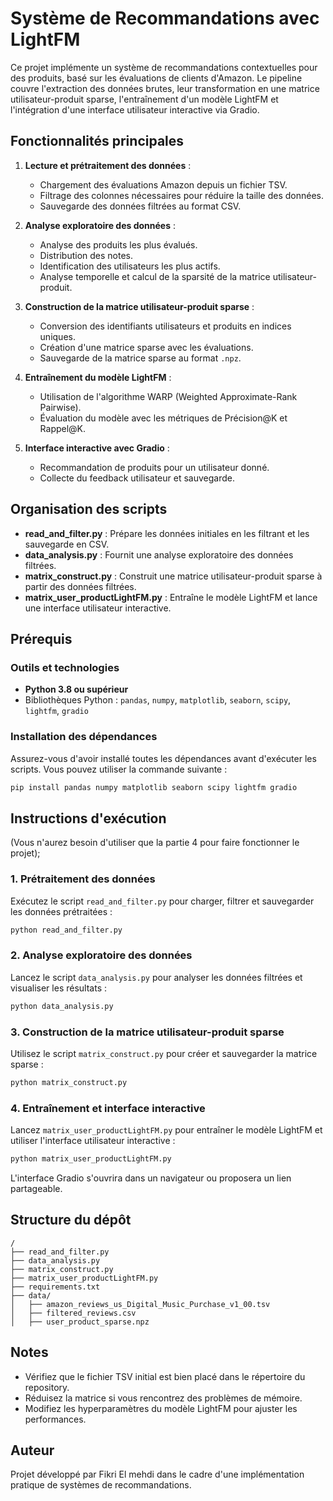 # Système de Recommandations avec LightFM

Ce projet implémente un système de recommandations contextuelles pour des produits, basé sur les évaluations de clients d'Amazon. Le pipeline couvre l'extraction des données brutes, leur transformation en une matrice utilisateur-produit sparse, l'entraînement d'un modèle LightFM et l'intégration d'une interface utilisateur interactive via Gradio.

## Fonctionnalités principales

1. **Lecture et prétraitement des données** :
   - Chargement des évaluations Amazon depuis un fichier TSV.
   - Filtrage des colonnes nécessaires pour réduire la taille des données.
   - Sauvegarde des données filtrées au format CSV.

2. **Analyse exploratoire des données** :
   - Analyse des produits les plus évalués.
   - Distribution des notes.
   - Identification des utilisateurs les plus actifs.
   - Analyse temporelle et calcul de la sparsité de la matrice utilisateur-produit.

3. **Construction de la matrice utilisateur-produit sparse** :
   - Conversion des identifiants utilisateurs et produits en indices uniques.
   - Création d'une matrice sparse avec les évaluations.
   - Sauvegarde de la matrice sparse au format `.npz`.

4. **Entraînement du modèle LightFM** :
   - Utilisation de l'algorithme WARP (Weighted Approximate-Rank Pairwise).
   - Évaluation du modèle avec les métriques de Précision@K et Rappel@K.

5. **Interface interactive avec Gradio** :
   - Recommandation de produits pour un utilisateur donné.
   - Collecte du feedback utilisateur et sauvegarde.

## Organisation des scripts

- **read_and_filter.py** : Prépare les données initiales en les filtrant et les sauvegarde en CSV.
- **data_analysis.py** : Fournit une analyse exploratoire des données filtrées.
- **matrix_construct.py** : Construit une matrice utilisateur-produit sparse à partir des données filtrées.
- **matrix_user_productLightFM.py** : Entraîne le modèle LightFM et lance une interface utilisateur interactive.

## Prérequis

### Outils et technologies
- **Python 3.8 ou supérieur**
- Bibliothèques Python : `pandas`, `numpy`, `matplotlib`, `seaborn`, `scipy`, `lightfm`, `gradio`

### Installation des dépendances
Assurez-vous d'avoir installé toutes les dépendances avant d'exécuter les scripts. Vous pouvez utiliser la commande suivante :
```bash
pip install pandas numpy matplotlib seaborn scipy lightfm gradio
```

## Instructions d'exécution

(Vous n'aurez besoin d'utiliser que la partie 4 pour faire fonctionner le projet);

### 1. Prétraitement des données
Exécutez le script `read_and_filter.py` pour charger, filtrer et sauvegarder les données prétraitées :
```bash
python read_and_filter.py
```

### 2. Analyse exploratoire des données
Lancez le script `data_analysis.py` pour analyser les données filtrées et visualiser les résultats :
```bash
python data_analysis.py
```

### 3. Construction de la matrice utilisateur-produit sparse
Utilisez le script `matrix_construct.py` pour créer et sauvegarder la matrice sparse :
```bash
python matrix_construct.py
```

### 4. Entraînement et interface interactive
Lancez `matrix_user_productLightFM.py` pour entraîner le modèle LightFM et utiliser l'interface utilisateur interactive :
```bash
python matrix_user_productLightFM.py
```
L'interface Gradio s'ouvrira dans un navigateur ou proposera un lien partageable.


## Structure du dépôt

```plaintext
/
├── read_and_filter.py
├── data_analysis.py
├── matrix_construct.py
├── matrix_user_productLightFM.py
├── requirements.txt
├── data/
│   ├── amazon_reviews_us_Digital_Music_Purchase_v1_00.tsv
│   ├── filtered_reviews.csv
│   ├── user_product_sparse.npz
```

## Notes
- Vérifiez que le fichier TSV initial est bien placé dans le répertoire du repository.
- Réduisez la matrice si vous rencontrez des problèmes de mémoire.
- Modifiez les hyperparamètres du modèle LightFM pour ajuster les performances.

## Auteur
Projet développé par Fikri El mehdi dans le cadre d'une implémentation pratique de systèmes de recommandations.
